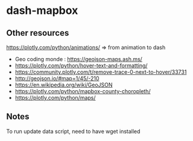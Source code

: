# dash-mapbox

## Other resources

https://plotly.com/python/animations/ => from animation to dash

- Geo coding monde : https://geojson-maps.ash.ms/
- https://plotly.com/python/hover-text-and-formatting/
- https://community.plotly.com/t/remove-trace-0-next-to-hover/33731
- http://geojson.io/#map=1/45/-210
- https://en.wikipedia.org/wiki/GeoJSON
- https://plotly.com/python/mapbox-county-choropleth/
- https://plotly.com/python/maps/

## Notes 

To run update data script, need to have wget installed
